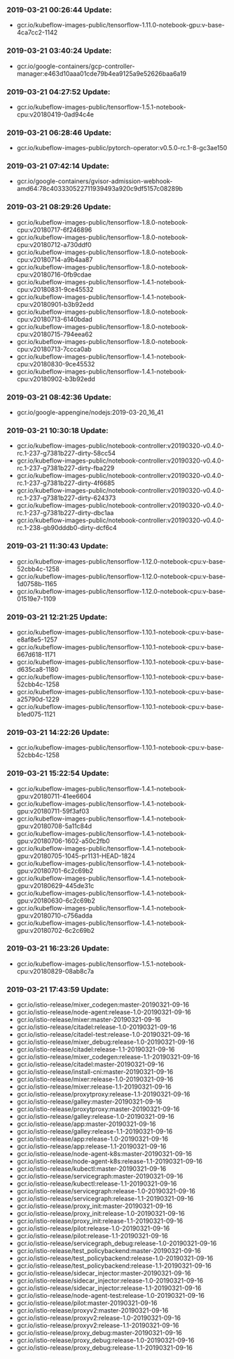 ### 2019-03-21 00:26:44 Update:

- gcr.io/kubeflow-images-public/tensorflow-1.11.0-notebook-gpu:v-base-4ca7cc2-1142
### 2019-03-21 03:40:24 Update:

- gcr.io/google-containers/gcp-controller-manager:e463d10aaa01cde79b4ea9125a9e52626baa6a19
### 2019-03-21 04:27:52 Update:

- gcr.io/kubeflow-images-public/tensorflow-1.5.1-notebook-cpu:v20180419-0ad94c4e
### 2019-03-21 06:28:46 Update:

- gcr.io/kubeflow-images-public/pytorch-operator:v0.5.0-rc.1-8-gc3ae150
### 2019-03-21 07:42:14 Update:

- gcr.io/google-containers/gvisor-admission-webhook-amd64:78c403330522711939493a920c9df5157c08289b
### 2019-03-21 08:29:26 Update:

- gcr.io/kubeflow-images-public/tensorflow-1.8.0-notebook-cpu:v20180717-6f246896
- gcr.io/kubeflow-images-public/tensorflow-1.8.0-notebook-cpu:v20180712-a730ddf0
- gcr.io/kubeflow-images-public/tensorflow-1.8.0-notebook-cpu:v20180714-a9b4aa87
- gcr.io/kubeflow-images-public/tensorflow-1.8.0-notebook-cpu:v20180716-0fb9cdae
- gcr.io/kubeflow-images-public/tensorflow-1.4.1-notebook-cpu:v20180831-9ce45532
- gcr.io/kubeflow-images-public/tensorflow-1.4.1-notebook-cpu:v20180901-b3b92edd
- gcr.io/kubeflow-images-public/tensorflow-1.8.0-notebook-cpu:v20180713-6140bdad
- gcr.io/kubeflow-images-public/tensorflow-1.8.0-notebook-cpu:v20180715-794eea62
- gcr.io/kubeflow-images-public/tensorflow-1.8.0-notebook-cpu:v20180713-7ccca0ab
- gcr.io/kubeflow-images-public/tensorflow-1.4.1-notebook-cpu:v20180830-9ce45532
- gcr.io/kubeflow-images-public/tensorflow-1.4.1-notebook-cpu:v20180902-b3b92edd
### 2019-03-21 08:42:36 Update:

- gcr.io/google-appengine/nodejs:2019-03-20_16_41
### 2019-03-21 10:30:18 Update:

- gcr.io/kubeflow-images-public/notebook-controller:v20190320-v0.4.0-rc.1-237-g7381b227-dirty-58cc54
- gcr.io/kubeflow-images-public/notebook-controller:v20190320-v0.4.0-rc.1-237-g7381b227-dirty-fba229
- gcr.io/kubeflow-images-public/notebook-controller:v20190320-v0.4.0-rc.1-237-g7381b227-dirty-4f6685
- gcr.io/kubeflow-images-public/notebook-controller:v20190320-v0.4.0-rc.1-237-g7381b227-dirty-624373
- gcr.io/kubeflow-images-public/notebook-controller:v20190320-v0.4.0-rc.1-237-g7381b227-dirty-dbc1aa
- gcr.io/kubeflow-images-public/notebook-controller:v20190320-v0.4.0-rc.1-238-gb90dddb0-dirty-dcf6c4
### 2019-03-21 11:30:43 Update:

- gcr.io/kubeflow-images-public/tensorflow-1.12.0-notebook-cpu:v-base-52cbb4c-1258
- gcr.io/kubeflow-images-public/tensorflow-1.12.0-notebook-cpu:v-base-1d0758b-1165
- gcr.io/kubeflow-images-public/tensorflow-1.12.0-notebook-cpu:v-base-01519e7-1109
### 2019-03-21 12:21:25 Update:

- gcr.io/kubeflow-images-public/tensorflow-1.10.1-notebook-cpu:v-base-e8af8e5-1257
- gcr.io/kubeflow-images-public/tensorflow-1.10.1-notebook-cpu:v-base-667d618-1171
- gcr.io/kubeflow-images-public/tensorflow-1.10.1-notebook-cpu:v-base-d635ca8-1180
- gcr.io/kubeflow-images-public/tensorflow-1.10.1-notebook-cpu:v-base-52cbb4c-1258
- gcr.io/kubeflow-images-public/tensorflow-1.10.1-notebook-cpu:v-base-a25790d-1229
- gcr.io/kubeflow-images-public/tensorflow-1.10.1-notebook-cpu:v-base-b1ed075-1121
### 2019-03-21 14:22:26 Update:

- gcr.io/kubeflow-images-public/tensorflow-1.10.1-notebook-cpu:v-base-52cbb4c-1258
### 2019-03-21 15:22:54 Update:

- gcr.io/kubeflow-images-public/tensorflow-1.4.1-notebook-gpu:v20180711-41ee6604
- gcr.io/kubeflow-images-public/tensorflow-1.4.1-notebook-gpu:v20180711-59f3af03
- gcr.io/kubeflow-images-public/tensorflow-1.4.1-notebook-gpu:v20180708-5a11c84d
- gcr.io/kubeflow-images-public/tensorflow-1.4.1-notebook-gpu:v20180706-1602-a50c2fb0
- gcr.io/kubeflow-images-public/tensorflow-1.4.1-notebook-gpu:v20180705-1045-pr1131-HEAD-1824
- gcr.io/kubeflow-images-public/tensorflow-1.4.1-notebook-gpu:v20180701-6c2c69b2
- gcr.io/kubeflow-images-public/tensorflow-1.4.1-notebook-gpu:v20180629-445de31c
- gcr.io/kubeflow-images-public/tensorflow-1.4.1-notebook-gpu:v20180630-6c2c69b2
- gcr.io/kubeflow-images-public/tensorflow-1.4.1-notebook-gpu:v20180710-c756adda
- gcr.io/kubeflow-images-public/tensorflow-1.4.1-notebook-gpu:v20180702-6c2c69b2
### 2019-03-21 16:23:26 Update:

- gcr.io/kubeflow-images-public/tensorflow-1.5.1-notebook-cpu:v20180829-08ab8c7a
### 2019-03-21 17:43:59 Update:

- gcr.io/istio-release/mixer_codegen:master-20190321-09-16
- gcr.io/istio-release/node-agent:release-1.0-20190321-09-16
- gcr.io/istio-release/mixer:master-20190321-09-16
- gcr.io/istio-release/citadel:release-1.0-20190321-09-16
- gcr.io/istio-release/citadel-test:release-1.0-20190321-09-16
- gcr.io/istio-release/mixer_debug:release-1.0-20190321-09-16
- gcr.io/istio-release/citadel:release-1.1-20190321-09-16
- gcr.io/istio-release/mixer_codegen:release-1.1-20190321-09-16
- gcr.io/istio-release/citadel:master-20190321-09-16
- gcr.io/istio-release/install-cni:master-20190321-09-16
- gcr.io/istio-release/mixer:release-1.0-20190321-09-16
- gcr.io/istio-release/mixer:release-1.1-20190321-09-16
- gcr.io/istio-release/proxytproxy:release-1.1-20190321-09-16
- gcr.io/istio-release/galley:master-20190321-09-16
- gcr.io/istio-release/proxytproxy:master-20190321-09-16
- gcr.io/istio-release/galley:release-1.0-20190321-09-16
- gcr.io/istio-release/app:master-20190321-09-16
- gcr.io/istio-release/galley:release-1.1-20190321-09-16
- gcr.io/istio-release/app:release-1.0-20190321-09-16
- gcr.io/istio-release/app:release-1.1-20190321-09-16
- gcr.io/istio-release/node-agent-k8s:master-20190321-09-16
- gcr.io/istio-release/node-agent-k8s:release-1.1-20190321-09-16
- gcr.io/istio-release/kubectl:master-20190321-09-16
- gcr.io/istio-release/servicegraph:master-20190321-09-16
- gcr.io/istio-release/kubectl:release-1.1-20190321-09-16
- gcr.io/istio-release/servicegraph:release-1.0-20190321-09-16
- gcr.io/istio-release/servicegraph:release-1.1-20190321-09-16
- gcr.io/istio-release/proxy_init:master-20190321-09-16
- gcr.io/istio-release/proxy_init:release-1.0-20190321-09-16
- gcr.io/istio-release/proxy_init:release-1.1-20190321-09-16
- gcr.io/istio-release/pilot:release-1.0-20190321-09-16
- gcr.io/istio-release/pilot:release-1.1-20190321-09-16
- gcr.io/istio-release/servicegraph_debug:release-1.0-20190321-09-16
- gcr.io/istio-release/test_policybackend:master-20190321-09-16
- gcr.io/istio-release/test_policybackend:release-1.0-20190321-09-16
- gcr.io/istio-release/test_policybackend:release-1.1-20190321-09-16
- gcr.io/istio-release/sidecar_injector:master-20190321-09-16
- gcr.io/istio-release/sidecar_injector:release-1.0-20190321-09-16
- gcr.io/istio-release/sidecar_injector:release-1.1-20190321-09-16
- gcr.io/istio-release/node-agent-test:release-1.0-20190321-09-16
- gcr.io/istio-release/pilot:master-20190321-09-16
- gcr.io/istio-release/proxyv2:master-20190321-09-16
- gcr.io/istio-release/proxyv2:release-1.0-20190321-09-16
- gcr.io/istio-release/proxyv2:release-1.1-20190321-09-16
- gcr.io/istio-release/proxy_debug:master-20190321-09-16
- gcr.io/istio-release/proxy_debug:release-1.0-20190321-09-16
- gcr.io/istio-release/proxy_debug:release-1.1-20190321-09-16
